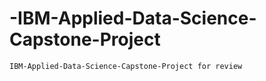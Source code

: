 # -IBM-Applied-Data-Science-Capstone-Project
    IBM-Applied-Data-Science-Capstone-Project for review
